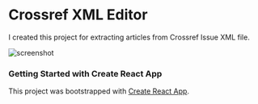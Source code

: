 # Crossref XML Editor
I created this project for extracting articles from Crossref Issue XML file.

![screenshot](https://user-images.githubusercontent.com/6195199/154432955-badff470-b161-4984-b6b7-e2514338a081.png)

### Getting Started with Create React App

This project was bootstrapped with [Create React App](https://github.com/facebook/create-react-app).

